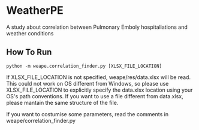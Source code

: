 # WeatherPE
A study about correlation between Pulmonary Emboly hospitaliations and weather conditions

## How To Run

```
python -m weape.correlation_finder.py [XLSX_FILE_LOCATION]
```
If XLSX_FILE_LOCATION is not specified, weape/res/data.xlsx will be read. This could not work on OS different from Windows, so please use XLSX_FILE_LOCATION to explicitly specify the data.xlsx location using your OS's path conventions.
If you want to use a file different from data.xlsx, please mantain the same structure of the file.

If you want to costumise some parameters, read the comments in weape/correlation_finder.py

